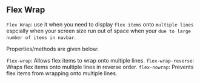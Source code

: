 ## Flex Wrap

`Flex Wrap`: use it when you need to display `flex items` onto `multiple lines` espcially when your screen size run out of space when your `due to large number of items in navbar`.

Properties/methods are given below:

`flex-wrap`: Allows flex items to wrap onto multiple lines.
`flex-wrap-reverse`: Wraps flex items onto multiple lines in reverse order.
`flex-nowrap`: Prevents flex items from wrapping onto multiple lines.
